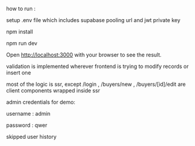 how to run :

setup .env file which includes supabase pooling url and jwt private key

 npm install 
 
 npm run dev

Open [http://localhost:3000](http://localhost:3000) with your browser to see the result.


validation is implemented wherever frontend is trying to modify records or insert one

most of the logic is ssr, except
/login , /buyers/new , /buyers/[id]/edit 
are client components wrapped inside ssr


admin credentials for demo:

username : admin 

password : qwer


skipped user history 

